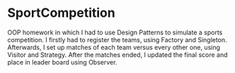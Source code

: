 # SportCompetition
OOP homework in which I had to use Design Patterns to simulate a sports competition. I firstly had to register the teams, using Factory and Singleton. Afterwards, I set up matches of each team versus every other one, using Visitor and Strategy. After the matches ended, I updated the final score and place in leader board using Observer.
